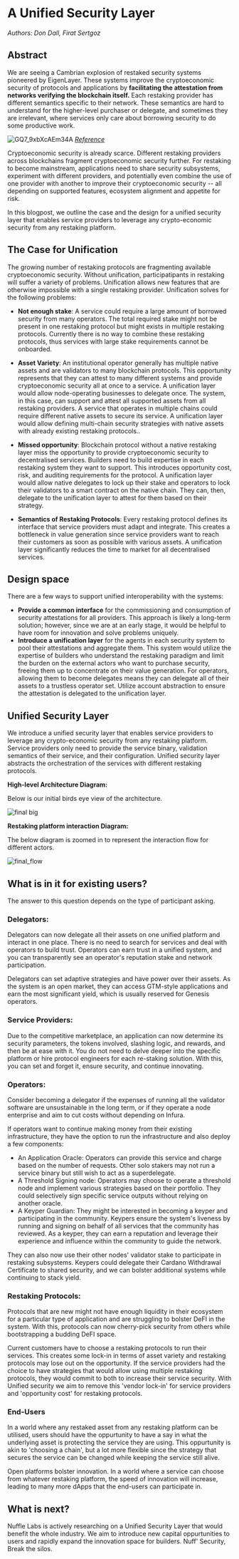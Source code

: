 # A Unified Security Layer

*Authors: Don Dall, Firat Sertgoz*
## Abstract
We are seeing a Cambrian explosion of restaked security systems pioneered by EigenLayer. These systems improve the cryptoeconomic security of protocols and applications by **facilitating the attestation from networks verifying the blockchain itself.** Each restaking provider has different semantics specific to their network. These semantics are hard to understand for the higher-level purchaser or delegate, and sometimes they are irrelevant, where services only care about borrowing security to do some productive work. 

![GQ7_9xbXcAEm34A](https://hackmd.io/_uploads/rklNfFY8A.jpg)
*[Reference](https://x.com/gauntlet_xyz/status/1805662991708213452/photo/1)*

Cryptoeconomic security is already scarce. Different restaking providers across blockchains fragment cryptoeconomic security further. For restaking to become mainstream, applications need to share security subsystems, experiment with different providers, and potentially even combine the use of one provider with another to improve their cryptoeconomic security -- all depending on supported features, ecosystem alignment and appetite for risk.

In this blogpost, we outline the case and the design for a unified security layer that enables service providers to leverage any crypto-economic security from any restaking platform.

## The Case for Unification

The growing number of restaking protocols are fragmenting available cryptoeconomic security. Without unification,
participatipants in restaking will suffer a variety of problems. Unification allows new features that are otherwise impossible with a single restaking provider. Unification solves for the following problems: 

- **Not enough stake**: A service could require a large amount of borrowed security from many operators. The total required stake might not be present in one restaking protocol but might exists in multiple restaking protocols. Currently there is no way to combine these restaking protocols, thus services with large stake requirements cannot be onboarded.

- **Asset Variety**: An institutional operator generally has multiple native assets and are validators to many blockchain protocols. This opportunity represents that they can attest to many different systems and provide cryptoeconomic security all at once to a service. A unification layer would allow node-operating businesses to delegate once. The system, in this case, can support and attest all supported assets from all restaking providers. A service that operates in multiple chains could require different native assets to secure its service. A unification layer would allow defining multi-chain security strategies with native assets with already existing restaking protocols..

- **Missed opportunity**: Blockchain protocol without a native restaking layer miss the opportunity to provide cryptoeconomic security to decentralised services. Builders need to build expertise in each restaking system they want to support. This introduces opportunity cost, risk, and auditing requirements for the protocol. A unification layer would allow native delegates to lock up their stake and operators to lock their validators to a smart contract on the native chain. They can, then, delegate to the unification layer to attest for them based on their strategy. 

- **Semantics of Restaking Protocols**: Every restaking protocol defines its interface that service providers must adapt and integrate. This creates a bottleneck in value generation since service providers want to reach their customers as soon as possible with various assets. A unification layer significantly reduces the time to market for all decentralised services. 


## Design space

There are a few ways to support unified interoperability with the systems:

* **Provide a common interface** for the commissioning and consumption of security attestations for all providers. This approach is likely a long-term solution; however, since we are at an early stage, it would be helpful to have room for innovation and solve problems uniquely. 
* **Introduce a unification layer** for the agents in each security system to pool their attestations and aggregate them. This system would utilize the expertise of builders who understand the restaking paradigm and limit the burden on the external actors who want to purchase security, freeing them up to concentrate on their value generation. For operators, allowing them to become delegates means they can delegate all of their assets to a trustless operator set. Utilize account abstraction to ensure the attestation is delegated to the unification layer.

## Unified Security Layer

We introduce a unified security layer that enables service providers to leverage any crypto-economic security from any restaking platform. Service providers only need to provide the service binary, validation semantics of their service, and their configuration. Unified security layer abstracts the orchestration of the services with different restaking protocols.

**High-level Architecture Diagram:**

Below is our initial birds eye view of the architecture.

![final big](https://hackmd.io/_uploads/BJMezZ38R.png)

**Restaking platform interaction Diagram:**

The below diagram is zoomed in to represent the interaction flow for different actors.

![final_flow](https://hackmd.io/_uploads/BylGz-hIR.png)


## What is in it for existing users?

The answer to this question depends on the type of participant asking.

### Delegators:

Delegators can now delegate all their assets on one unified platform and interact in one place. There is no need to search for services and deal with operators to build trust. Operators can earn trust in a unified system, and you can transparently see an operator's reputation stake and network participation.

Delegators can set adaptive strategies and have power over their assets. As the system is an open market, they can access GTM-style applications and earn the most significant yield, which is usually reserved for Genesis operators.

### Service Providers:

Due to the competitive marketplace, an application can now determine its security parameters, the tokens involved, slashing logic, and rewards, and then be at ease with it. You do not need to delve deeper into the specific platform or hire protocol engineers for each re-staking solution. 
With this, you can set and forget it, ensure security, and continue innovating.

### Operators:

Consider becoming a delegator if the expenses of running all the validator software are unsustainable in the long term, or if they operate a node enterprise and aim to cut costs without depending on Infura.

If operators want to continue making money from their existing infrastructure, they have the option to run the infrastructure and also deploy a few components:

* An Application Oracle: Operators can provide this service and charge based on the number of requests. Other solo stakers may not run a service binary but still wish to act as a superdelegate.
* A Threshold Signing node: Operators may choose to operate a threshold node and implement various strategies based on their portfolio. They could selectively sign specific service outputs without relying on another oracle.
* A Keyper Guardian: They might be interested in becoming a keyper and participating in the community. Keypers ensure the system's liveness by running and signing on behalf of all services that the community has reviewed. As a keyper, they can earn a reputation and leverage their experience and influence within the community to guide the network.

They can also now use their other nodes' validator stake to participate in restaking subsystems. Keypers could delegate their Cardano Withdrawal Certificate to shared security, and we can bolster additional systems while continuing to stack yield. 

### Restaking Protocols:

Protocols that are new might not have enough liquidity in their ecosystem for a particular type of application and are struggling to bolster DeFI in the system. With this, protocols can now cherry-pick security from others while bootstrapping a budding DeFI space. 

Current customers have to choose a restaking protocols to run their services. This creates some lock-in in terms of asset variety and restaking protocols may lose out on the opportunity. If the service providers had the choice to have strategies that would allow using multiple restaking protocols, they would commit to both to increase their service security. With Unified security we aim to remove this 'vendor lock-in' for service providers and 'opportunity cost' for restaking protocols.

### End-Users

In a world where any restaked asset from any restaking platform can be utilised, users should have the oppurtunity to have a say in what the underlying asset is protecting the service they are using. This oppurtunity is akin to 'choosing a chain', but a lot more flexible since the strategy that secures the service can be changed while keeping the service still alive.

Open platforms bolster innovation. In a world where a service can choose from whatever restaking platform, the speed of innovation will increase, leading to many more dApps that the end-users can participate in. 

## What is next?

Nuffle Labs is actively researching on a Unified Security Layer that would benefit the whole industry. We aim to introduce new capital oppurtunities to users and rapidly expand the innovation space for builders. Nuff' Security,  Break the silos.

